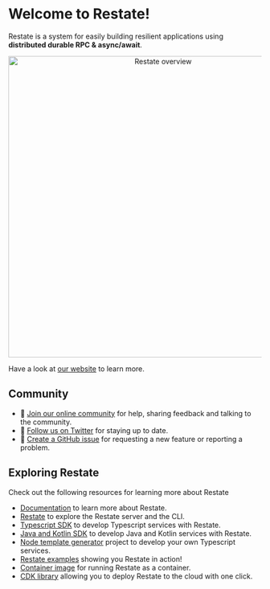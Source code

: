 # Welcome to Restate!

Restate is a system for easily building resilient applications using **distributed durable RPC & async/await**.
<p align="center">
  <picture>
    <source media="(prefers-color-scheme: dark)" srcset="https://restate.dev/blog/announcing-restate-1.0-restate-cloud-and-our-seed-funding-round/title_figure_hudf3f5cd4c2c091de8198c7c4b273b831_2636815_6620x0_resize_q75_h2_box_3.webp">
    <source media="(prefers-color-scheme: light)" srcset="https://restate.dev/blog/announcing-restate-1.0-restate-cloud-and-our-seed-funding-round/title_figure_hudf3f5cd4c2c091de8198c7c4b273b831_2636815_6620x0_resize_q75_h2_box_3.webp">
    <img alt="Restate overview" src="https://restate.dev/blog/announcing-restate-1.0-restate-cloud-and-our-seed-funding-round/title_figure_hudf3f5cd4c2c091de8198c7c4b273b831_2636815_6620x0_resize_q75_h2_box_3.webp" width="600">
  </picture>
</p>

Have a look at [our website](https://restate.dev) to learn more.

## Community

* 🤗️ [Join our online community](https://discord.gg/skW3AZ6uGd) for help, sharing feedback and talking to the community.
* 📣 [Follow us on Twitter](https://twitter.com/restatedev) for staying up to date.
* 🙋 [Create a GitHub issue](https://github.com/restatedev/restate/issues) for requesting a new feature or reporting a problem.

## Exploring Restate

Check out the following resources for learning more about Restate

* [Documentation](https://docs.restate.dev) to learn more about Restate.
* [Restate](https://github.com/restatedev/restate) to explore the Restate server and the CLI.
* [Typescript SDK](https://github.com/restatedev/sdk-typescript) to develop Typescript services with Restate.
* [Java and Kotlin SDK](https://github.com/restatedev/sdk-java) to develop Java and Kotlin services with Restate.
* [Node template generator](https://github.com/restatedev/node-template-generator) project to develop your own Typescript services.
* [Restate examples](https://github.com/restatedev/examples) showing you Restate in action!
* [Container image](https://hub.docker.com/r/restatedev/restate) for running Restate as a container.
* [CDK library](https://github.com/restatedev/cdk) allowing you to deploy Restate to the cloud with one click.

